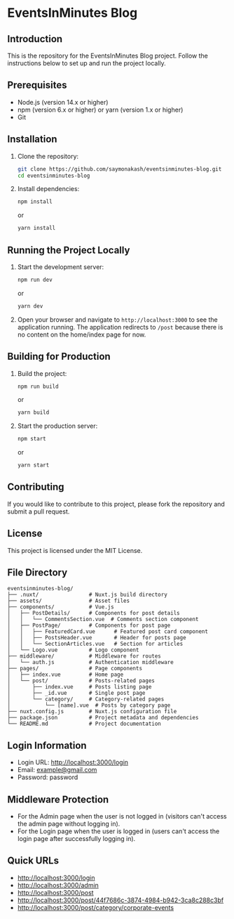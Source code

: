 # EventsInMinutes Blog

## Introduction

This is the repository for the EventsInMinutes Blog project. Follow the instructions below to set up and run the project locally.

## Prerequisites

- Node.js (version 14.x or higher)
- npm (version 6.x or higher) or yarn (version 1.x or higher)
- Git

## Installation

1. Clone the repository:

   ```bash
   git clone https://github.com/saymonakash/eventsinminutes-blog.git
   cd eventsinminutes-blog
   ```

2. Install dependencies:
   ```bash
   npm install
   ```
   or
   ```bash
   yarn install
   ```

## Running the Project Locally

1. Start the development server:

   ```bash
   npm run dev
   ```

   or

   ```bash
   yarn dev
   ```

2. Open your browser and navigate to `http://localhost:3000` to see the application running. The application redirects to `/post` because there is no content on the home/index page for now.

## Building for Production

1. Build the project:

   ```bash
   npm run build
   ```

   or

   ```bash
   yarn build
   ```

2. Start the production server:
   ```bash
   npm start
   ```
   or
   ```bash
   yarn start
   ```

## Contributing

If you would like to contribute to this project, please fork the repository and submit a pull request.

## License

This project is licensed under the MIT License.

## File Directory

```
eventsinminutes-blog/
├── .nuxt/                # Nuxt.js build directory
├── assets/               # Asset files
├── components/           # Vue.js
│   ├── PostDetails/      # Components for post details
│   │   └── CommentsSection.vue  # Comments section component
│   ├── PostPage/         # Components for post page
│   │   ├── FeaturedCard.vue      # Featured post card component
│   │   ├── PostsHeader.vue       # Header for posts page
│   │   └── SectionArticles.vue   # Section for articles
│   └── Logo.vue          # Logo component
├── middleware/           # Middleware for routes
│   └── auth.js           # Authentication middleware
├── pages/                # Page components
│   ├── index.vue         # Home page
│   └── post/             # Posts-related pages
│       ├── index.vue     # Posts listing page
│       ├── _id.vue       # Single post page
│       └── category/     # Category-related pages
│           └── [name].vue  # Posts by category page
├── nuxt.config.js        # Nuxt.js configuration file
├── package.json          # Project metadata and dependencies
└── README.md             # Project documentation
```

## Login Information
- Login URL: [http://localhost:3000/login](http://localhost:3000/login)
- Email: example@gmail.com
- Password: password

## Middleware Protection
- For the Admin page when the user is not logged in (visitors can't access the admin page without logging in).
- For the Login page when the user is logged in (users can't access the login page after successfully logging in).

## Quick URLs
- [http://localhost:3000/login](http://localhost:3000/login)
- [http://localhost:3000/admin](http://localhost:3000/admin)
- [http://localhost:3000/post](http://localhost:3000/post)
- [http://localhost:3000/post/44f7686c-3874-4984-b942-3ca8c288c3bf](http://localhost:3000/post/44f7686c-3874-4984-b942-3ca8c288c3bf)
- [http://localhost:3000/post/category/corporate-events](http://localhost:3000/post/category/corporate-events)


